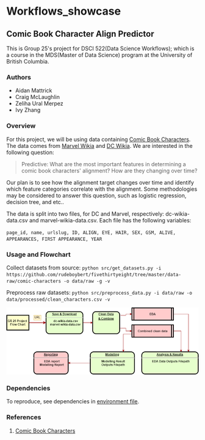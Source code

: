 # Workflows_showcase
## Comic Book Character Align Predictor
This is Group 25's project for DSCI 522(Data Science Workflows); which is a course in the MDS(Master of Data Science) program at the University of British Columbia.

### Authors

- Aidan Mattrick
- Craig McLaughlin
- Zeliha Ural Merpez
- Ivy Zhang

### Overview

For this project, we will be using data containing [Comic Book Characters](https://github.com/rudeboybert/fivethirtyeight/tree/master/data-raw/comic-characters). The data comes from [Marvel Wikia](https://marvel.fandom.com/wiki/Marvel_Database) and [DC Wikia](https://dc.fandom.com/wiki/DC_Comics_Database). We are interested in the following question:

> Predictive: What are the most important features in determining a comic book characters' alignment? How are they changing over time?

Our plan is to see how the alignment target changes over time and identify which feature categories correlate with the alignment. Some methodologies may be considered to answer this question, such as logistic regression, decision tree, and etc..

The data is split into two files, for DC and Marvel, respectively: dc-wikia-data.csv and marvel-wikia-data.csv. Each file has the following variables:

`page_id, name, urlslug, ID, ALIGN, EYE, HAIR, SEX, GSM, ALIVE, APPEARANCES, FIRST APPEARANCE, YEAR`

### Usage and Flowchart

Collect datasets from source:
`
python src/get_datasets.py -i https://github.com/rudeboybert/fivethirtyeight/tree/master/data-raw/comic-characters -o data/raw -g -v
`

Preprocess raw datasets:
`
python src/preprocess_data.py -i data/raw -o data/processed/clean_characters.csv -v
`

![Flow Chart](img/flow_chart00.png)

### Dependencies

To reproduce, see dependencies in [environment file](https://github.com/UBC-MDS/Workflows_showcase/blob/main/env/env.yaml).

### References

1. [Comic Book Characters](https://github.com/rudeboybert/fivethirtyeight/tree/master/data-raw/comic-characters) 
